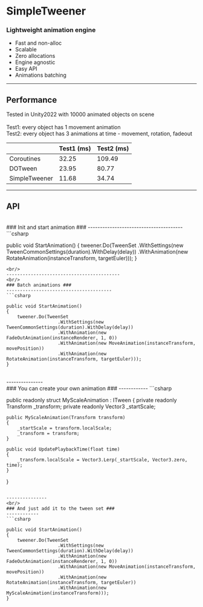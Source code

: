 # SimpleTweener #

### Lightweight animation engine ###

* Fast and non-alloc
* Scalable
* Zero allocations
* Engine agnostic
* Easy API
* Animations batching





---
## Performance ##

Tested in Unity2022 with 10000 animated objects on scene
<br/>
<br/>
Test1: every object has 1 movement animation
<br/>
Test2: every object has 3 animations at time - movement, rotation, fadeout
<br/>

|              | Test1 (ms) | Test2 (ms)|
|------------- | ------------|--------------|
|Coroutines    | 32.25        |109.49         |
|DOTween       | 23.95        |80.77          |
|SimpleTweener | 11.68        |34.74          |

---



## API ##
<br/>
### Init and start animation ###
---------------------------------------
```csharp

public void StartAnimation()
{
	tweener.Do(TweenSet
				   .WithSettings(new TweenCommonSettings(duration).WithDelay(delay))
				   .WithAnimation(new RotateAnimation(instanceTransform, targetEuler)));
}
```
<br/>
------------------------------------------
<br/>
### Batch animations ###
---------------------------------------
```csharp

public void StartAnimation()
{
	tweener.Do(TweenSet
				   .WithSettings(new TweenCommonSettings(duration).WithDelay(delay))
				   .WithAnimation(new FadeOutAnimation(instanceRenderer, 1, 0))
				   .WithAnimation(new MoveAnimation(instanceTransform, movePosition))
				   .WithAnimation(new RotateAnimation(instanceTransform, targetEuler)));
}
```
<br/>
---------------
<br/>
### You can create your own animation ###
------------
```csharp

public readonly struct MyScaleAnimation : ITween
{
    private readonly Transform _transform;
    private readonly Vector3 _startScale;

    public MyScaleAnimation(Transform transform)
    {
        _startScale = transform.localScale;
        _transform = transform;
    }

    public void UpdatePlaybackTime(float time)
    {
        _transform.localScale = Vector3.Lerp(_startScale, Vector3.zero, time);
    }
}
```

---------------
<br/>
### And just add it to the tween set ###
------------
```csharp

public void StartAnimation()
{
    tweener.Do(TweenSet
                   .WithSettings(new TweenCommonSettings(duration).WithDelay(delay))
                   .WithAnimation(new FadeOutAnimation(instanceRenderer, 1, 0))
                   .WithAnimation(new MoveAnimation(instanceTransform, movePosition))
                   .WithAnimation(new RotateAnimation(instanceTransform, targetEuler))
                   .WithAnimation(new MyScaleAnimation(instanceTransform)));
}
```